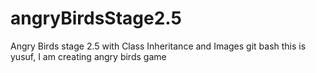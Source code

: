 # angryBirdsStage2.5
Angry Birds stage 2.5 with Class Inheritance and Images
git bash
this is yusuf, I am creating angry birds game
